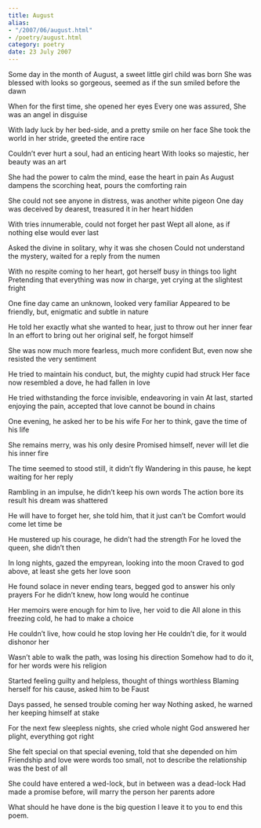 ```yaml
---
title: August
alias: 
- "/2007/06/august.html"
- /poetry/august.html
category: poetry
date: 23 July 2007
---
```


Some day in the month of August, a sweet little girl child was born
She was blessed with looks so gorgeous, seemed as if the sun smiled before the dawn

When for the first time, she opened her eyes
Every one was assured, She was an angel in disguise

With lady luck by her bed-side, and a pretty smile on her face
She took the world in her stride, greeted the entire race

Couldn’t ever hurt a soul, had an enticing heart
With looks so majestic, her beauty was an art

She had the power to calm the mind, ease the heart in pain
As August dampens the scorching heat, pours the comforting rain

She could not see anyone in distress, was another white pigeon
One day was deceived by dearest, treasured it in her heart hidden

With tries innumerable, could not forget her past
Wept all alone, as if nothing else would ever last

Asked the divine in solitary, why it was she chosen
Could not understand the mystery, waited for a reply from the numen

With no respite coming to her heart, got herself busy in things too light
Pretending that everything was now in charge, yet crying at the slightest fright

One fine day came an unknown, looked very familiar
Appeared to be friendly, but, enigmatic and subtle in nature

He told her exactly what she wanted to hear, just to throw out her inner fear
In an effort to bring out her original self, he forgot himself

She was now much more fearless, much more confident
But, even now she resisted the very sentiment

He tried to maintain his conduct, but, the mighty cupid had struck
Her face now resembled a dove, he had fallen in love

He tried withstanding the force invisible, endeavoring in vain
At last, started enjoying the pain, accepted that love cannot be bound in chains

One evening, he asked her to be his wife
For her to think, gave the time of his life

She remains merry, was his only desire
Promised himself, never will let die his inner fire

The time seemed to stood still, it didn’t fly
Wandering in this pause, he kept waiting for her reply

Rambling in an impulse, he didn’t keep his own words
The action bore its result his dream was shattered

He will have to forget her, she told him, that it just can’t be
Comfort would come let time be

He mustered up his courage, he didn’t had the strength
For he loved the queen, she didn’t then

In long nights, gazed the empyrean, looking into the moon
Craved to god above, at least she gets her love soon

He found solace in never ending tears, begged god to answer his only prayers
For he didn’t knew, how long would he continue

Her memoirs were enough for him to live, her void to die
All alone in this freezing cold, he had to make a choice

He couldn’t live, how could he stop loving her
He couldn’t die, for it would dishonor her

Wasn’t able to walk the path, was losing his direction
Somehow had to do it, for her words were his religion

Started feeling guilty and helpless, thought of things worthless
Blaming herself for his cause, asked him to be Faust

Days passed, he sensed trouble coming her way
Nothing asked, he warned her keeping himself at stake

For the next few sleepless nights, she cried whole night
God answered her plight, everything got right

She felt special on that special evening, told that she depended on him
Friendship and love were words too small, not to describe the relationship was the best of all

She could have entered a wed-lock, but in between was a dead-lock
Had made a promise before, will marry the person her parents adore

What should he have done is the big question
I leave it to you to end this poem.
